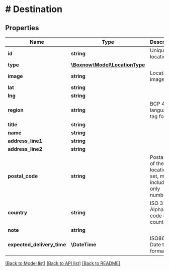 # # Destination

## Properties

Name | Type | Description | Notes
------------ | ------------- | ------------- | -------------
**id** | **string** | Unique location ID |
**type** | [**\Boxnow\Model\LocationType**](LocationType.md) |  |
**image** | **string** | Location image | [optional]
**lat** | **string** |  | [optional]
**lng** | **string** |  | [optional]
**region** | **string** | BCP 47 language tag format | [optional]
**title** | **string** |  | [optional]
**name** | **string** |  | [optional]
**address_line1** | **string** |  | [optional]
**address_line2** | **string** |  | [optional]
**postal_code** | **string** | Postal code of the location. If set, must include only numbers | [optional]
**country** | **string** | ISO 3166 Alpha-2 code of the country | [optional]
**note** | **string** |  | [optional]
**expected_delivery_time** | **\DateTime** | ISO8601 Date time format | [optional]

[[Back to Model list]](../../README.md#models) [[Back to API list]](../../README.md#endpoints) [[Back to README]](../../README.md)
